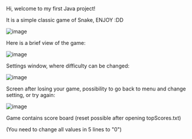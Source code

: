 Hi, welcome to my first Java project!

It is a simple classic game of Snake, ENJOY :DD

![image](https://github.com/user-attachments/assets/74cb3eb5-ab3e-486b-8c13-592898590b3a)

Here is a brief view of the game:

![image](https://github.com/user-attachments/assets/5b85e7e1-33ab-4f55-a83c-664f7d74506b)

Settings window, where difficulty can be changed:

![image](https://github.com/user-attachments/assets/0050d3ba-0f12-42a0-b619-f78185a21075)


Screen after losing your game, possibility to go back to menu and change setting, or try again:

![image](https://github.com/user-attachments/assets/1c26b1f5-0c66-4833-8bfd-66ed8ba072a2)


Game contains score board (reset possible after opening topScores.txt)

(You need to change all values in 5 lines to "0")

